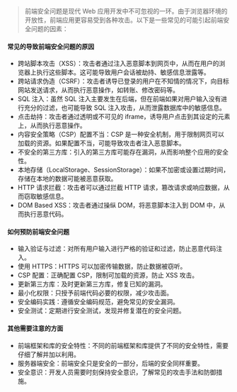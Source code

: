 > 前端安全问题是现代 Web 应用开发中不可忽视的一环。由于浏览器环境的开放性，前端应用更容易受到各种攻击。以下是一些常见的可能引起前端安全问题的因素：

#### 常见的导致前端安全问题的原因

- 跨站脚本攻击（XSS）：攻击者通过注入恶意脚本到网页中，从而在用户的浏览器上执行这些脚本。这可能导致用户会话被劫持、敏感信息泄露等。
- 跨站请求伪造（CSRF）：攻击者诱导已登录的用户在不知情的情况下，向目标网站发送请求，从而执行恶意操作，如转账、修改密码等。
- SQL 注入：虽然 SQL 注入主要发生在后端，但在前端如果对用户输入没有进行充分的过滤，也可能导致 SQL 注入攻击，从而泄露数据库中的敏感信息。
- 点击劫持：攻击者通过透明或不可见的 iframe，诱导用户点击到其设定的元素上，从而执行恶意操作。
- 内容安全策略（CSP）配置不当：CSP 是一种安全机制，用于限制网页可以加载的资源。如果配置不当，可能导致攻击者注入恶意脚本。
- 不安全的第三方库：引入的第三方库可能存在漏洞，从而影响整个应用的安全性。
- 本地存储（LocalStorage、SessionStorage）：如果不加密或设置过期时间，存储在本地的数据可能被恶意获取。
- HTTP 请求拦截：攻击者可以通过拦截 HTTP 请求，篡改请求或响应数据，从而窃取敏感信息。
- DOM Based XSS：攻击者通过操纵 DOM，将恶意脚本注入到 DOM 中，从而执行恶意代码。

#### 如何预防前端安全问题

- 输入验证与过滤：对所有用户输入进行严格的验证和过滤，防止恶意代码注入。
- 使用 HTTPS：HTTPS 可以加密传输数据，防止数据被窃听。
- CSP 配置：正确配置 CSP，限制可加载的资源，防止 XSS 攻击。
- 更新第三方库：及时更新第三方库，修复已知的漏洞。
- 最小化权限：只授予前端代码必要的权限，减少攻击面。
- 安全编码实践：遵循安全编码规范，避免常见的安全漏洞。
- 安全测试：定期进行安全测试，发现并修复潜在的安全问题。

#### 其他需要注意的方面

- 前端框架和库的安全特性：不同的前端框架和库提供了不同的安全特性，需要仔细了解并加以利用。
- 服务器端安全：前端安全只是安全的一部分，后端的安全同样重要。
- 安全意识：开发人员需要时刻保持安全意识，了解常见的攻击手法和防御措施。
